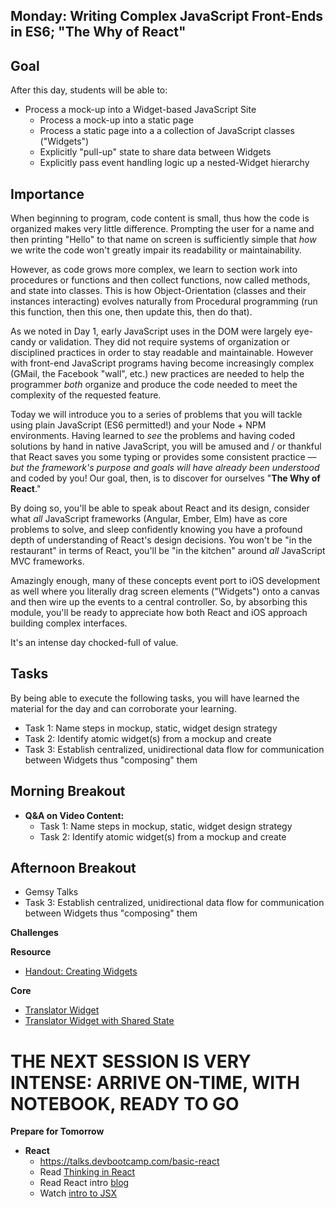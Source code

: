 ## Monday: Writing Complex JavaScript Front-Ends in ES6; "The Why of React"

## Goal

After this day, students will be able to:

* Process a mock-up into a Widget-based JavaScript Site
  * Process a mock-up into a static page
  * Process a static page into a a collection of JavaScript classes ("Widgets")
  * Explicitly "pull-up" state to share data between Widgets
  * Explicitly pass event handling logic up a nested-Widget hierarchy

## Importance

When beginning to program, code content is small, thus how the code is
organized makes very little difference. Prompting the user for a name and then
printing "Hello" to that name on screen is sufficiently simple that _how_ we
write the code won't greatly impair its readability or maintainability.

However, as code grows more complex, we learn to section work into procedures
or functions and then collect functions, now called methods, and state into
classes. This is how Object-Orientation (classes and their instances
interacting) evolves naturally from Procedural programming (run this function,
then this one, then update this, then do that).

As we noted in Day 1, early JavaScript uses in the DOM were largely eye-candy
or validation. They did not require systems of organization or disciplined
practices in order to stay readable and maintainable.  However with front-end
JavaScript programs having become increasingly complex (GMail, the Facebook
"wall", etc.) new practices are needed to help the programmer *both* organize
and produce the code needed to meet the complexity of the requested feature.

Today we will introduce you to a series of problems that you will tackle using
plain JavaScript (ES6 permitted!) and your Node + NPM environments. Having
learned to _see_ the problems and having coded solutions by hand in native
JavaScript, you will be amused and / or thankful that React saves you some
typing or provides some consistent practice &mdash; _but the framework's
purpose and goals will have already been understood_ and coded by you! Our
goal, then, is to discover for ourselves "**The Why of React**."

By doing so, you'll be able to speak about React and its design, consider what
*all* JavaScript frameworks (Angular, Ember, Elm) have as core problems to
solve, and sleep confidently knowing you have a profound depth of understanding
of React's design decisions. You won't be "in the restaurant" in terms of
React, you'll be "in the kitchen" around _all_ JavaScript MVC frameworks.

Amazingly enough, many of these concepts event port to iOS development as well
where you literally drag screen elements ("Widgets") onto a canvas and then
wire up the events to a central controller. So, by absorbing this module,
you'll be ready to appreciate how both React and iOS approach building complex
interfaces.

It's an intense day chocked-full of value.

## Tasks

By being able to execute the following tasks, you will have learned the
material for the day and can corroborate your learning.

* Task 1: Name steps in mockup, static, widget design strategy
* Task 2: Identify atomic widget(s) from a mockup and create
* Task 3: Establish centralized, unidirectional data flow for communication between Widgets thus "composing" them

## Morning Breakout

* **Q&A on Video Content:**
  * Task 1: Name steps in mockup, static, widget design strategy
  * Task 2: Identify atomic widget(s) from a mockup and create

## Afternoon Breakout

* Gemsy Talks
* Task 3: Establish centralized, unidirectional data flow for communication between Widgets thus "composing" them

**Challenges**

**Resource**

* [Handout: Creating Widgets](../resources/widget_creation_process.html)

**Core**

* [Translator Widget](../../../../number-translator-widget-challenge)
* [Translator Widget with Shared State ](../../../../number-translator-widget-shared-state-challenge)

# THE NEXT SESSION IS VERY INTENSE: ARRIVE ON-TIME, WITH NOTEBOOK, READY TO GO

**Prepare for Tomorrow**

- **React**
  * https://talks.devbootcamp.com/basic-react
  - Read [Thinking in React](https://facebook.github.io/react/docs/thinking-in-react.html)
  - Read React intro [blog](https://blog.risingstack.com/the-react-way-getting-started-tutorial/)
  - Watch [intro to JSX](https://frontendmasters.com/courses/react-intro/#v=mc66igcb45)
